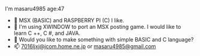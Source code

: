 I'm masaru4985 age:47

- 👀 MSX (BASIC) and RASPBERRY PI (C)
I like. 
- 🌱 I'm using XWINDOW to port an MSX posting game. I would like to learn C ++, C #, and JAVA.
- 💞️ Would you like to make something with simple BASIC and C language?
- 📫 7016ljxj@jcom.home.ne.jp or masaru4985@gmail.com
<!---
masaru4985/masaru4985 is a ✨ special ✨ repository because its `README.md` (this file) appears on your GitHub profile.
You can click the Preview link to take a look at your changes.
--->

